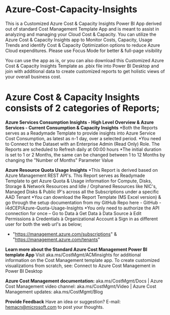 # Azure-Cost-Capacity-Insights
This is a Customized Azure Cost & Capacity Insights Power BI App derived out of standard Cost Management Template App and is meant to assist in analyzing and managing your Cloud Cost & Capacity. You can utilize the Azure Cost & Capacity Insights app to Monitor Costs, Capacity, Usage Trends and identify Cost & Capacity Optimization options to reduce Azure Cloud expenditures. Please use Focus Mode for better & full-page visibility

You can use the app as is, or you can also download this Customized Azure Cost & Capacity Insights Template as .pbix file into Power BI Desktop and join with additional data to create customized reports to get holistic views of your overall business cost. 

# Azure Cost & Capacity Insights consists of 2 categories of Reports;
**Azure Services Consumption Insights - High Level Overview & Azure Services - Current Consumption & Capacity Insights**
*Both the Reports serves as a Readymade Template to provide insights into Azure Service Cost Consumption, as latest as n-1 day, over a selected period.
*You need to Connect to the Dataset with an Enterprise Admin (Read Only) Role.  The Reports are scheduled to Refresh daily at 00:00 hours
*The initial duration is set to 1 or 2 Months, the same can be changed between 1 to 12 Months by changing the "Number of Months" Parameter Value

**Azure Resource Quota Usage Insights**
*This Report is derived based on Azure Management REST API's. This Report serves as Readymade Template to get Azure Quota & Usage information for Compute, Disks, Storage & Network Resources and Idle / Orphaned Resources like NIC's, Managed Disks & Public IP's across all the Subscriptions under a specific AAD Tenant
*You can download the Report Template (MS Excel version) & go through the setup documentation from my GitHub Repo here - GitHub - i4dCEP/Azure-Quota-Usage-Insights 
*You only need to authorize the API connection for once – Go to Data à Get Data à Data Source à Edit Permissions à Credentials à Organizational Account à Sign in as different user for both the web url's as below;
- "https://management.azure.com/subscriptions" & "https://management.azure.com/tenants"

**Learn more about the Standard Azure Cost Management Power BI template App**
Visit aka.ms/CostMgmt/ACMinsights for additional information on the Cost Management template app. To create customized visualizations from scratch, see: Connect to Azure Cost Management in Power BI Desktop

**Azure Cost Management documentation:** aka.ms/CostMgmt/Docs | Azure Cost Management video channel: aka.ms/CostMgmt/Video | Azure Cost Management updates: aka.ms/CostMgmt/Blog

**Provide Feedback**
Have an idea or suggestion? E-mail: hemacn@microsoft.com to post your thoughts.
